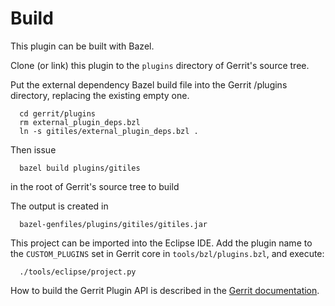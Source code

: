 Build
=====

This plugin can be built with Bazel.

Clone (or link) this plugin to the `plugins` directory of Gerrit's source tree.

Put the external dependency Bazel build file into the Gerrit /plugins directory, replacing the existing empty one.

```
  cd gerrit/plugins
  rm external_plugin_deps.bzl
  ln -s gitiles/external_plugin_deps.bzl .
```

Then issue

```
  bazel build plugins/gitiles
```

in the root of Gerrit's source tree to build

The output is created in

```
  bazel-genfiles/plugins/gitiles/gitiles.jar
```

This project can be imported into the Eclipse IDE.
Add the plugin name to the `CUSTOM_PLUGINS` set in
Gerrit core in `tools/bzl/plugins.bzl`, and execute:

```
  ./tools/eclipse/project.py
```

How to build the Gerrit Plugin API is described in the [Gerrit
documentation](../../../Documentation/dev-bazel.html#_extension_and_plugin_api_jar_files).
